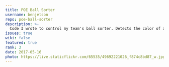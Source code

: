 ```yaml
---
title: POE Ball Sorter
username: benjetson
repo: poe-ball-sorter
description: >-
  Code I wrote to control my team's ball sorter. Detects the color of a ball by reflecting light onto a  photoresistor.
issues: true
wiki: false
featured: true
rank: 3
date: 2017-05-16
photo: https://live.staticflickr.com/65535/49692221026_f874c8bd87_w.jpg
---
```


